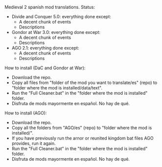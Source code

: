 Medieval 2 spanish mod translations. Status:
- Divide and Conquer 5.0: everything done except:
    - A decent chunk of events
    - Descriptions
- Gondor at War 3.0: everything done except:
    - A decent chunk of events
    - Descriptions
- AGO 2.1: everything done except:
    - A decent chunk of events
    - Descriptions

How to install (DaC and Gondor at War):
- Download the repo.
- Copy all files from "folder of the mod you want to translate/es" (repo) to "folder where the mod is installed/data/text".
- Run the "Full Cleaner.bat" in the "folder where the mod is installed" folder.
- Disfruta de mods mayormente en español. No hay de qué.

How to install (AGO):
- Download the repo.
- Copy all the folders from "AGO/es" (repo) to "folder where the mod is installed/".
- If you have previously run the arnor or reunited kingdom bat files AGO provides, run it again.
- Run the "Full Cleaner.bat" in the "folder where the mod is installed" folder.
- Disfruta de mods mayormente en español. No hay de qué.
